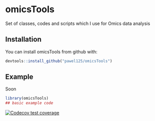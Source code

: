 
# omicsTools

Set of classes, codes and scripts which I use for Omics data analysis

## Installation

You can install omicsTools from github with:

``` r
devtools::install_github("pawel125/omicsTools")
```

## Example

Soon

``` r
library(omicsTools)
## basic example code
```

<!-- badges: start -->
[![Codecov test coverage](https://codecov.io/gh/pawel125/omicsTools/branch/master/graph/badge.svg)](https://app.codecov.io/gh/pawel125/omicsTools?branch=master)
<!-- badges: end -->
